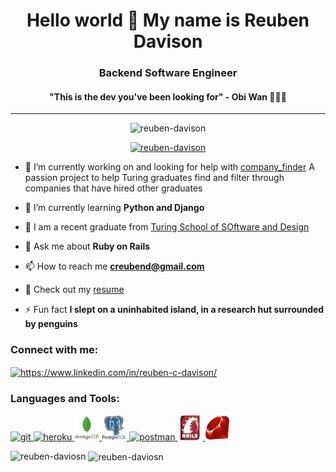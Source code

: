 <h1 align="center">Hello world 👋 My name is Reuben Davison</h1>
<h3 align="center">Backend Software Engineer </h3>
<h4 align="center"> "This is the dev you've been looking for" - Obi Wan 🧔🏽‍♂️</h4>

<hr>

<p align="center"> <img src="https://komarev.com/ghpvc/?username=reuben-davison&label=Profile%20views&color=0e75b6&style=flat" alt="reuben-davison" /> </p>

<p align="center"> <a href="https://github.com/ryo-ma/github-profile-trophy"><img src="https://github-profile-trophy.vercel.app/?username=reuben-davison" alt="reuben-davison" /></a> </p>

- 🔭 I’m currently working on and looking for help with [company_finder](https://github.com/Reuben-Davison/company_finder) A passion project to help Turing graduates find and filter through companies that have hired other graduates

- 🌱 I’m currently learning **Python and Django**

- 🎉 I am a recent graduate from [Turing School of SOftware and Design](https://terminal.turing.edu/alumni/1292-reuben-davison)

- 💬 Ask me about **Ruby on Rails**

- 📫 How to reach me **creubend@gmail.com**

- 📄 Check out my [resume](https://turing-terminal-production.s3.us-east-2.amazonaws.com/2kpbq6u6s8ykuo9ha8hqluo5lyiy?response-content-disposition=inline%3B%20filename%3D%22ATS%20Resume%202.pdf%22%3B%20filename%2A%3DUTF-8%27%27ATS%2520Resume%25202.pdf&response-content-type=application%2Fpdf&X-Amz-Algorithm=AWS4-HMAC-SHA256&X-Amz-Credential=AKIA3LJHOIGWOPTBZWP6%2F20220810%2Fus-east-2%2Fs3%2Faws4_request&X-Amz-Date=20220810T171455Z&X-Amz-Expires=86400&X-Amz-SignedHeaders=host&X-Amz-Signature=c2eb23108fdf8fc1eadfe4e24956ecf3a3251b6a2551171670509f97eb0433ab)

- ⚡ Fun fact **I slept on a uninhabited island, in a research hut surrounded by penguins**

<h3 align="left">Connect with me:</h3>
<p align="left">
<a href="https://linkedin.com/in/reuben-c-davison/" target="blank"><img align="center" src="https://raw.githubusercontent.com/rahuldkjain/github-profile-readme-generator/master/src/images/icons/Social/linked-in-alt.svg" alt="https://www.linkedin.com/in/reuben-c-davison/" height="30" width="40" /></a>
</p>

<h3 align="left">Languages and Tools:</h3>
<p align="left"> <a href="https://git-scm.com/" target="_blank" rel="noreferrer"> <img src="https://www.vectorlogo.zone/logos/git-scm/git-scm-icon.svg" alt="git" width="40" height="40"/> </a> <a href="https://heroku.com" target="_blank" rel="noreferrer"> <img src="https://www.vectorlogo.zone/logos/heroku/heroku-icon.svg" alt="heroku" width="40" height="40"/> </a> <a href="https://www.mongodb.com/" target="_blank" rel="noreferrer"> <img src="https://raw.githubusercontent.com/devicons/devicon/master/icons/mongodb/mongodb-original-wordmark.svg" alt="mongodb" width="40" height="40"/> </a> <a href="https://www.postgresql.org" target="_blank" rel="noreferrer"> <img src="https://raw.githubusercontent.com/devicons/devicon/master/icons/postgresql/postgresql-original-wordmark.svg" alt="postgresql" width="40" height="40"/> </a> <a href="https://postman.com" target="_blank" rel="noreferrer"> <img src="https://www.vectorlogo.zone/logos/getpostman/getpostman-icon.svg" alt="postman" width="40" height="40"/> </a> <a href="https://rubyonrails.org" target="_blank" rel="noreferrer"> <img src="https://raw.githubusercontent.com/devicons/devicon/master/icons/rails/rails-original-wordmark.svg" alt="rails" width="40" height="40"/> </a> <a href="https://www.ruby-lang.org/en/" target="_blank" rel="noreferrer"> <img src="https://raw.githubusercontent.com/devicons/devicon/master/icons/ruby/ruby-original.svg" alt="ruby" width="40" height="40"/> </a> </p>

<p><img align="left" src="https://github-readme-stats.vercel.app/api/top-langs?username=reuben-davison&show_icons=true&locale=en&layout=compact" alt="reuben-daviosn" /></p>

<p>&nbsp;<img align="center" src="https://github-readme-stats.vercel.app/api?username=reuben-davison&show_icons=true&locale=en" alt="reuben-daviosn" /></p>
